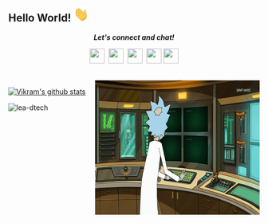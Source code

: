 ## Hello World! <img src="https://github.com/jatin-pahuja/jatin-pahuja/blob/master/Hi.gif" width="30px" height="30px"></h2>

<p align="center">
  <i><b>Let's connect and chat!</b></i>

  <p align="center">
    <a href="https://twitter.com/bindashvikram" alt="Twitter" target="_blank"><img src="https://github.com/nitish-awasthi/nitish-awasthi/blob/master/twitter.png" height="30" width="30"></a>&nbsp;
    <a href="https://www.linkedin.com/in/vikram-kumar1/" alt="Linkedin" target="_blank"><img src="https://github.com/nitish-awasthi/nitish-awasthi/blob/master/174857.png" height="30" width="30"></a>&nbsp;
    <a href="https://www.instagram.com/bindash_vikram" alt="Instagram"><img src="https://image.similarpng.com/very-thumbnail/2020/05/Glossy-Instagram-logo-PNG.png" height="30" width="30"></a>&nbsp;
    <a href="mailto:vikramkumar8655@gmail.com" alt="Contact me"><img src="https://github.com/nitish-awasthi/nitish-awasthi/blob/master/gmail-512.webp" height="30" width="30"></a>
    <a href="https://www.youtube.com/channel/UCMyhDUmlHrt9ZirR7WvJKhA" alt="YouTube"><img src="https://pnggrid.com/wp-content/uploads/2021/05/YouTube-logo-PNG-HD-1024x928.png" height="30" width="30"></a>
  </p>    
</p>
<br />
<img align="right" height=270 width=330 alt="GIF" src="https://github.com/darshan-jain/darshan-jain/blob/master/rick.gif" />

[![Vikram's github stats](https://github-readme-stats.vercel.app/api?username=lea-dtech&show_icons=true)](https://github.com/lea-dtech)

<p><img align="center" src="https://github-readme-streak-stats.herokuapp.com/?user=lea-dtech&" alt="lea-dtech" /></p>

